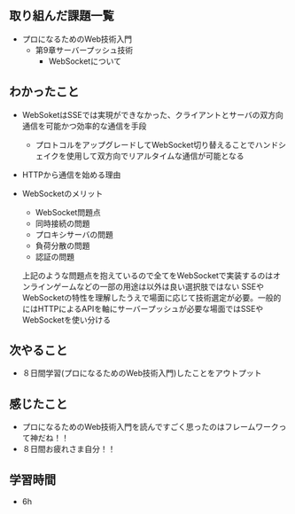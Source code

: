 ## 取り組んだ課題一覧
- プロになるためのWeb技術入門
    - 第9章サーバープッシュ技術
        - WebSocketについて
## わかったこと
- WebSoketはSSEでは実現ができなかった、クライアントとサーバの双方向通信を可能かつ効率的な通信を手段
    - プロトコルをアップグレードしてWebSocket切り替えることでハンドシェイクを使用して双方向でリアルタイムな通信が可能となる
- HTTPから通信を始める理由
- WebSocketのメリット
    - WebSocket問題点
    - 同時接続の問題
    - プロキシサーバの問題
    - 負荷分散の問題
    - 認証の問題

    上記のような問題点を抱えているので全てをWebSocketで実装するのはオンラインゲームなどの一部の用途は以外は良い選択肢ではない
    SSEやWebSocketの特性を理解したうえで場面に応じて技術選定が必要。一般的にはHTTPによるAPIを軸にサーバープッシュが必要な場面ではSSEやWebSocketを使い分ける
## 次やること
- ８日間学習(プロになるためのWeb技術入門)したことをアウトプット
## 感じたこと
- プロになるためのWeb技術入門を読んですごく思ったのはフレームワークって神だね！！
- ８日間お疲れさま自分！！
## 学習時間
- 6h